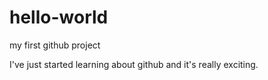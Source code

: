 # hello-world
my first github project

I've just started learning about github and it's really exciting.
